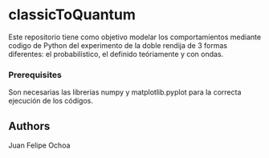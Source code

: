 # classicToQuantum
Este repositorio tiene como objetivo modelar los comportamientos mediante codigo de Python del experimento de la doble rendija de 3 formas diferentes: el probabilístico, el definido teóriamente y con ondas.
### Prerequisites
Son necesarias las librerias numpy y matplotlib.pyplot para la correcta ejecución de los códigos.
## Authors
Juan Felipe Ochoa

